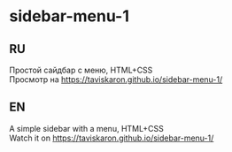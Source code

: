 # sidebar-menu-1

## RU  
Простой сайдбар с меню, HTML+CSS  
Просмотр на https://taviskaron.github.io/sidebar-menu-1/  

## EN  
A simple sidebar with a menu, HTML+CSS  
Watch it on https://taviskaron.github.io/sidebar-menu-1/
